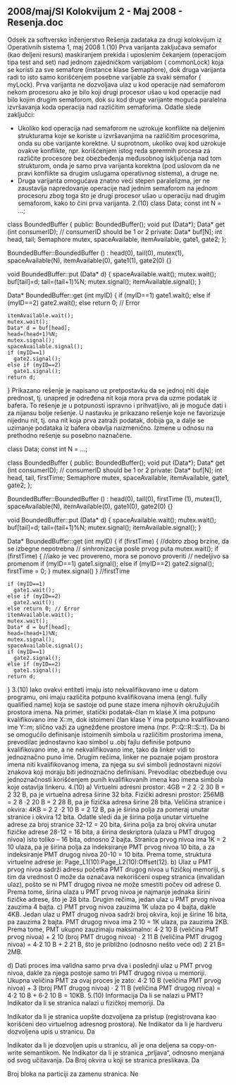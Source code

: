 2008/maj/SI Kolokvijum 2 - Maj 2008 - Resenja.doc
--------------------------------------------------------------------------------


Odsek za softversko inženjerstvo
Rešenja zadataka za drugi kolokvijum iz
Operativnih sistema 1, maj 2008
1.(10)
Prva varijanta zaključava semafor (kao deljeni resurs) maskiranjem prekida i uposlenim čekanjem
(operacijom tipa test and set) nad jednom zajedničkom varijablom (
commonLock) koja se koristi za
sve semafore (instance klase Semaphore), dok druga varijanta radi to isto samo korišćenjem
posebne varijable za svaki semafor (
myLock). Prva varijanta ne dozvoljava ulaz u kod operacije nad
semaforom nekom procesoru ako je bilo koji drugi procesor ušao u kod operacije nad bilo kojim
drugim semaforom, dok su kod druge varijante moguća paralelna izvršavanja koda operacija nad
različitim semaforima. Odatle slede zaključci:
- Ukoliko kod operacija nad semaforom ne uzrokuje konflikte na deljenim strukturama koje
se koriste u izvršavanjima na različitim procesorima, onda su obe varijante korektne. U
suprotnom, ukoliko ovaj kod uzrokuje ovakve konflikte, npr. korišćenjem istog reda
spremnih procesa za različite procesore bez obezbeđenja međusobnog isključenja nad tom
strukturom, onda je samo prva varijanta korektna (pod uslovom da ne pravi konflikte sa
drugim uslugama operativnog sistema), a druge ne.
- Druga varijanta omogućava znatno veći stepen paralelizma, jer ne zaustavlja napredovanje
operacije nad jednim semaforom na jednom procesoru zbog toga što je drugi procesor ušao
u operaciju nad drugim semaforom, kako to čini prva varijanta.
2.(10)
class Data;
const int N = ...;

class BoundedBuffer {
public:
  BoundedBuffer();
  void  put (Data*);
  Data* get (int consumerID);  // consumerID should be 1 or 2
private:
  Data* buf[N];
  int head, tail;
  Semaphore mutex, spaceAvailable, itemAvailable, gate1, gate2;
};

BoundedBuffer::BoundedBuffer () :
  head(0), tail(0),
  mutex(1), spaceAvailable(N), itemAvailable(0),
  gate1(1), gate2(0) {}

void BoundedBuffer::put (Data* d) {
    spaceAvailable.wait();
    mutex.wait();
    buf[tail]=d;
    tail=(tail+1)%N;
    mutex.signal();
    itemAvailable.signal();
}

Data* BoundedBuffer::get (int myID) {
    if (myID==1)
      gate1.wait();
    else if (myID==2)
      gate2.wait();
    else return 0; // Error

    itemAvailable.wait();
    mutex.wait();
    Data* d = buf[head];
    head=(head+1)%N;
    mutex.signal();
    spaceAvailable.signal();
    if (myID==1)
      gate2.signal();
    else if (myID==2)
      gate1.signal();
    return d;
}
Prikazano rešenje je napisano uz pretpostavku da se jednoj niti daje prednost, tj. unapred je
određena nit koja mora prva da uzme podatak iz bafera. To rešenje je u potpunosti ispravno i
prihvatljivo, ali je moguće dati i za nijansu bolje rešenje. U nastavku je prikazano rešenje koje ne
favorizuje nijednu nit, tj. ona nit koja prva zatraži podatak, dobija ga, a dalje se uzimanje podataka
iz bafera obavlja naizmenično. Izmene u odnosu na prethodno rešenje su posebno naznačene.

class Data;
const int N = ...;

class BoundedBuffer
{
public:
  BoundedBuffer();
  void  put (Data*);
  Data* get (int consumerID);  // consumerID should be 1 or 2
private:
  Data* buf[N];
  int head, tail, firstTime;
  Semaphore mutex, spaceAvailable, itemAvailable, gate1, gate2;
};

BoundedBuffer::BoundedBuffer () :
  head(0), tail(0), firstTime (1),
  mutex(1), spaceAvailable(N), itemAvailable(0),
  gate1(0), gate2(0) {}

void BoundedBuffer::put (Data* d) {
    spaceAvailable.wait();
    mutex.wait();
    buf[tail]=d;
    tail=(tail+1)%N;
    mutex.signal();
    itemAvailable.signal();
}

Data* BoundedBuffer::get (int myID) {
    if (firstTime) { //dobro zbog brzine, da se izbegne nepotrebna
                     // sinhronizacija posle prvog puta
      mutex.wait();
      if (firstTime) { //iako je vec provereno, mora se ponovo proveriti
                       // nedeljivo sa promenom
        if (myID==1)
          gate1.signal();
        else if (myID==2)
          gate2.signal();
        firstTime = 0;
      }
      mutex.signal()
    } //firstTime

    if (myID==1)
      gate1.wait();
    else if (myID==2)
      gate2.wait();
    else return 0; // Error
    itemAvailable.wait();
    mutex.wait();
    Data* d = buf[head];
    head=(head+1)%N;
    mutex.signal();
    spaceAvailable.signal();
    if (myID==1)
      gate2.signal();
    else if (myID==2)
      gate1.signal();
    return d;
}
3.(10)
Iako ovakvi entiteti imaju isto nekvalifikovano ime u datom programu, oni imaju različita potpuno
kvalifikovana imena (engl. fully qualified name) koja se sastoje od pune staze imena njihovih
okružujućih prostora imena. Na primer, statički podatak-član
m klase X ima    potpuno kvalifikovano
ime X::m, dok istoimeni član klase Y ima    potpuno kvalifikovano ime Y::m; slično važi za
ugnežđene prostore imena (npr. P::Q::R::S::t). Da bi se omogućilo definisanje istoimenih
simbola u različitim prostorima imena, prevodilac jednostavno kao simbol u .obj fajlu definiše
potpuno kvalifikovano ime, a ne nekvalifikovano ime, tako da linker vidi to jednoznačno puno ime.
Drugim rečima, linker ne poznaje pojam prostora imena niti kvalifikovanog imena, za njega su svi
simboli jednostavni nizovi znakova koji moraju biti jednoznačno definisani. Prevodilac obezbeđuje
ovu jednoznačnosti korišćenjem punih kvalifikovanih imena kao imena simbola koje ostavlja
linkeru.
4.(10)
a)
Virtuelni adresni prostor: 4GB = 2
2
⋅2
30
B = 2
32
B, pa je virtuelna adresa širine 32 bita.
Fizički adresni prostor: 256MB = 2
8
⋅2
20
B =  2
28
B, pa je fizička adresa širine 28 bita.
Veličina stranice i okvira: 4KB = 2
2
⋅2
10
B = 2
12
B, pa je širina polja za pomeraj unutar stranice i
okvira 12 bita.
Odatle sledi da je širina polja unutar virtuelne adrese za broj stranice 32-12 = 20 bita, širina polja za
broj okvira unutar fizičke adrese 28-12 = 16 bita, a širina deskriptora (ulaza u PMT drugog nivoa)
isto toliko – 16 bita, odnosno 2 bajta.
Stranica prvog nivoa ima 1K = 2
10
 ulaza, pa je širina polja za indeksiranje PMT prvog nivoa 10
bita, a za indeksiranje PMT drugog nivoa 20-10 = 10 bita.
Prema tome, struktura virtuelne adrese je: Page_L1(10):Page_L2(10):Offset(12).
b) Ulaz u PMT prvog nivoa sadrži adresu početka PMT drugog nivoa u fizičkoj memoriji, s
tim da vrednost 0 može da označava nekorišćeni ospeg stranica (invalidan ulaz), pošto se ni PMT
drugog nivoa ne može smestiti počev od adrese 0. Prema tome, širina ulaza u PMT prvog nivoa je
najmanje jednaka širini fizičke adrese, što je 28 bita. Drugim rečima, jedan ulaz u PMT prvog nivoa
zauzima 4 bajta.
c) PMT prvog nivoa zauzima 1K ulaza po 4 bajta, dakle 4KB.
Jedan ulaz u PMT drugog nivoa sadrži broj okvira, koji je širine 16 bita, pa zauzima 2 bajta.
PMT drugog nivoa ima 2
10
 = 1K ulaza, pa zauzima 2KB.
Prema tome, PMT ukupno zauzimaju maksimalno:
4⋅2
10
B (veličina PMT prvog nivoa) + 2
10
 (broj PMT drugog nivoa) ⋅ 2
11
B (veličina PMT drugog
nivoa) = 4⋅2
10
B + 2
21
B, što je približno (odnosno nešto veće od) 2
21
B= 2MB.

d) Dati proces ima validna samo prva dva i poslednji ulaz u PMT prvog nivoa, dakle za njega
postoje samo tri PMT drugog nivoa u memoriji. Ukupna veličina PMT za ovaj proces je zato:
4⋅2
10
B (veličina PMT prvog nivoa) + 3 (broj PMT drugog nivoa) ⋅ 2
11
B (veličina PMT drugog
nivoa) = 4⋅2
10
B + 6⋅2
10
B = 10KB.
5.(10)
Informacija Da li se nalazi u PMT?
Indikator da li se stranica nalazi u fizičkoj memoriji. Da

Indikator  da  li  je  stranica  uopšte  dozvoljena  za  pristup
(registrovana kao korišćeni deo virtuelnog adresnog prostora).
Ne
Indikator da li je hardveru dozvoljena upis u stranicu. Da

Indikator da li je dozvoljen upis u stranicu, ali je ona deljena sa
copy-on-write semantikom.
Ne
Indikator da li je stranica „prljava“, odnosno menjana od svog
učitavanja.
Da
Broj okvira u koji se stranica preslikava. Da

Broj bloka na particiji za zamenu stranica. Ne

